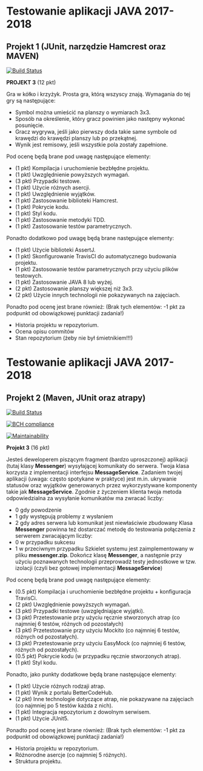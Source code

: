 # Testowanie aplikacji JAVA 2017-2018
## Projekt 1 (JUnit, narzędzie Hamcrest oraz MAVEN) 

[![Build Status](https://travis-ci.com/TestowanieJAVA2017-2018Gr2/projekt1-ksarzynski.svg?token=g1UYpGUr6KGSuzHkqfYc&branch=master)](https://travis-ci.com/TestowanieJAVA2017-2018Gr2/projekt1-ksarzynski)

**PROJEKT 3** (12 pkt)

Gra w kółko i krzyżyk. Prosta gra, którą wszyscy znają. Wymagania do tej gry są następujące:
- Symbol można umieścić na planszy o wymiarach 3x3.
- Sposób na określenie, który gracz powinien jako następny wykonać posunięcie.
- Gracz wygrywa, jeśli jako pierwszy doda takie same symbole od krawędzi do krawędzi planszy
lub po przekątnej.
- Wynik jest remisowy, jeśli wszystkie pola zostały zapełnione.

Pod ocenę będą brane pod uwagę następujące elementy:
- (1 pkt) Kompilacja i uruchomienie bezbłędne projektu.
- (1 pkt) Uwzględnienie powyższych wymagań.
- (3 pkt) Przypadki testowe.
- (1 pkt) Użycie różnych asercji.
- (1 pkt) Uwzględnienie wyjątków.
- (1 pkt) Zastosowanie biblioteki Hamcrest.
- (1 pkt) Pokrycie kodu.
- (1 pkt) Styl kodu.
- (1 pkt) Zastosowanie metodyki TDD.
- (1 pkt) Zastosowanie testów parametrycznych.

Ponadto dodatkowo pod uwagę będą brane następujące elementy: 

- (1 pkt) Użycie biblioteki AssertJ.
- (1 pkt) Skonfigurowanie TravisCI do automatycznego budowania projektu.
- (1 pkt) Zastosowanie testów parametrycznych przy użyciu plików testowych.
- (1 pkt) Zastosowanie JAVA 8 lub wyżej.
- (2 pkt) Zastosowanie planszy większej niż 3x3.
- (2 pkt) Użycie innych technologii nie pokazywanych na zajęciach.

Ponadto pod ocenę jest brane również: (Brak tych elementów: -1 pkt za
podpunkt od obowiązkowej punktacji zadania!)
- Historia projektu w repozytorium.
- Ocena opisu commitów 
- Stan repozytorium (żeby nie był śmietnikiem!!!)

# Testowanie aplikacji JAVA 2017-2018
## Projekt 2 (Maven, JUnit oraz atrapy) 

[![Build Status](https://travis-ci.com/TestowanieJAVA2017-2018Gr2/projekt2-ksarzynski.svg?token=g1UYpGUr6KGSuzHkqfYc&branch=master)](https://travis-ci.com/TestowanieJAVA2017-2018Gr2/projekt2-ksarzynski)

[![BCH compliance](https://bettercodehub.com/edge/badge/ksarzynski/test?branch=master)](https://bettercodehub.com/)

[![Maintainability](https://api.codeclimate.com/v1/badges/5ccd11e6a6436092112b/maintainability)](https://codeclimate.com/github/ksarzynski/test/maintainability)

**Projekt 3** (16 pkt)

Jesteś deweloperem piszącym fragment (bardzo uproszczonej) aplikacji (tutaj klasy **Messenger**) wysyłającej komunikaty do serwera. Twoja klasa korzysta z implementacji interfejsu **MessageService**. Zadaniem twojej aplikacji (uwaga: często spotykane w praktyce) jest m.in. ukrywanie statusów oraz wyjątków generowanych przez wykorzystywane komponenty takie jak **MessageService**. Zgodnie z życzeniem klienta twoja metoda odpowiedzialna za wysyłanie komunikatów ma zwracać liczby:
- 0 gdy powodzenie
- 1 gdy występują problemy z wysłaniem
- 2 gdy adres serwera lub komunikat jest niewłaściwie zbudowany
Klasa **Messenger** powinna też dostarczać metodę do testowania połączenia z serwerem zwracającym
liczby:
- 0 w przypadku sukcesu
- 1 w przeciwnym przypadku
Szkielet systemu jest zaimplementowany w pliku **messenger.zip**.
Dokończ klasę **Messenger**, a następnie przy użyciu poznawanych technologii przeprowadź testy
jednostkowe w tzw. izolacji (czyli bez gotowej implementacji **MessageService**)

Pod ocenę będą brane pod uwagę następujące elementy:
- (0.5 pkt) Kompilacja i uruchomienie bezbłędne projektu + konfiguracja TravisCi.
- (2 pkt) Uwzględnienie powyższych wymagań.
- (3 pkt) Przypadki testowe (uwzględniające wyjątki).
- (3 pkt) Przetestowanie przy użyciu ręcznie stworzonych atrap (co najmniej 6 testów, różnych od pozostałych)
- (3 pkt) Przetestowanie przy użyciu Mockito (co najmniej 6 testów, różnych od pozostałych).
- (3 pkt) Przetestowanie przy użyciu EasyMock (co najmniej 6 testów, różnych od pozostałych).
- (0.5 pkt) Pokrycie kodu (w przypadku ręcznie stworzonych atrap).
- (1 pkt) Styl kodu.

Ponadto, jako punkty dodatkowe będą brane następujące elementy: 
- (1 pkt) Użycie różnych rodzaji atrap.
- (1 pkt) Wynik z portalu BetterCodeHub.
- (2 pkt) Inne technologie dotyczące atrap, nie pokazywane na zajęciach (co najmniej po 5 testów każda z nich).
- (1 pkt) Integracja repozytorium z dowolnym serwisem.
- (1 pkt) Użycie JUnit5.

Ponadto pod ocenę jest brane również: (Brak tych elementów: -1 pkt za podpunkt od obowiązkowej
punktacji zadania!)
- Historia projektu w repozytorium.
- Różnorodne asercje (co najmniej 5 różnych).
- Struktura projektu.
